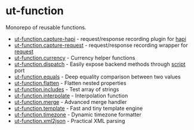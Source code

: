 # ut-function

Monorepo of reusable functions.

* [ut-function.capture-hapi](./packages/capture-hapi) -
request/response recording plugin for [hapi](https://www.npmjs.com/package/@hapi/hapi)
* [ut-function.capture-request](./packages/capture-request) -
request/response recording wrapper for [request](https://www.npmjs.com/package/request)
* [ut-function.currency](./packages/currency) - Currency helper functions
* [ut-function.dispatch](./packages/dispatch) - Easily expose backend methods
  through [script](https://github.com/softwaregroup-bg/ut-port-script) port
* [ut-function.equals](./packages/equals) - Deep equality comparison between
two values
* [ut-function.flatten](./packages/flatten) - Flatten nested properties
* [ut-function.includes](./packages/includes) - Test array of strings
* [ut-function.interpolate](./packages/interpolate) - Interpolation function
* [ut-function.merge](./packages/merge) - Advanced merge handler
* [ut-function.template](./packages/template) - Fast and tiny template engine
* [ut-function.timezone](./packages/timezone) - Dynamic timezone formatter
* [ut-function.xml2json](./packages/xml2json) - Practical XML parsing
